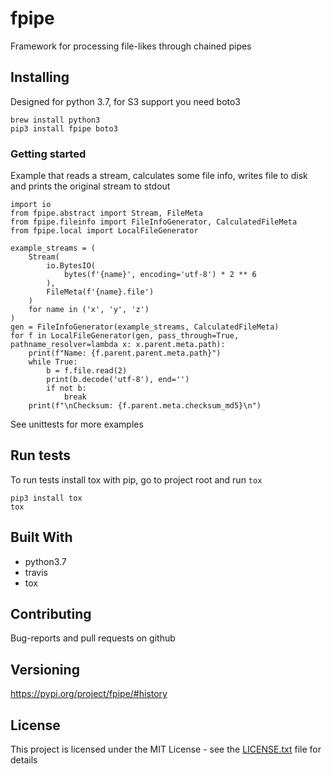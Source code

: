 # fpipe

Framework for processing file-likes through chained pipes

## Installing


Designed for python 3.7, for S3 support you need boto3

```
brew install python3
pip3 install fpipe boto3
```

### Getting started

Example that reads a stream, calculates some file info, writes file to disk and prints the original stream to stdout
```
import io
from fpipe.abstract import Stream, FileMeta
from fpipe.fileinfo import FileInfoGenerator, CalculatedFileMeta
from fpipe.local import LocalFileGenerator

example_streams = (
    Stream(
        io.BytesIO(
            bytes(f'{name}', encoding='utf-8') * 2 ** 6
        ),
        FileMeta(f'{name}.file')
    )
    for name in ('x', 'y', 'z')
)
gen = FileInfoGenerator(example_streams, CalculatedFileMeta)
for f in LocalFileGenerator(gen, pass_through=True, pathname_resolver=lambda x: x.parent.meta.path):
    print(f"Name: {f.parent.parent.meta.path}")
    while True:
        b = f.file.read(2)
        print(b.decode('utf-8'), end='')
        if not b:
            break
    print(f"\nChecksum: {f.parent.meta.checksum_md5}\n")

```

See unittests for more examples

## Run tests

To run tests install tox with pip, go to project root and run `tox`
```
pip3 install tox
tox
```

## Built With

* python3.7
* travis
* tox

## Contributing

Bug-reports and pull requests on github  

## Versioning

https://pypi.org/project/fpipe/#history

## License

This project is licensed under the MIT License - see the [LICENSE.txt](LICENSE.txt) file for details